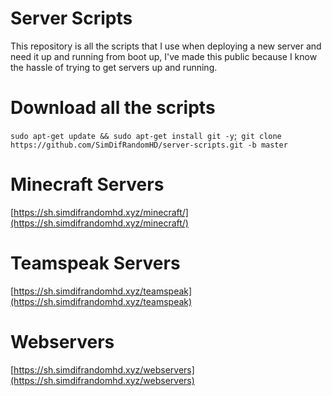 # Server Scripts
This repository is all the scripts that I use when deploying a new server and need it up and running from boot up, I've made this public because I know the hassle of trying to get servers up and running.

# Download all the scripts
``sudo apt-get update && sudo apt-get install git -y``;`` git clone https://github.com/SimDifRandomHD/server-scripts.git -b master``


# Minecraft Servers
[https://sh.simdifrandomhd.xyz/minecraft/](https://sh.simdifrandomhd.xyz/minecraft/)

# Teamspeak Servers
[https://sh.simdifrandomhd.xyz/teamspeak](https://sh.simdifrandomhd.xyz/teamspeak)

# Webservers
[https://sh.simdifrandomhd.xyz/webservers](https://sh.simdifrandomhd.xyz/webservers)

